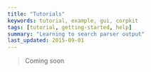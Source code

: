```yaml
---
title: "Tutorials"
keywords: tutorial, example, gui, corpkit
tags: [tutorial, getting-started, help]
summary: "Learning to search parser output"
last_updated: 2015-09-01
---
```


> Coming soon